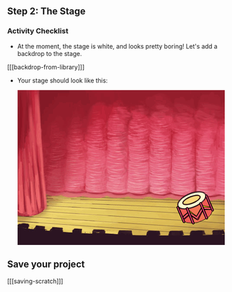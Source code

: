 ## Step 2: The Stage

### Activity Checklist

+ At the moment, the stage is white, and looks pretty boring! Let's add a backdrop to the stage.

[[[backdrop-from-library]]]

+ Your stage should look like this:

	![screenshot](images/band-stage.png)

## Save your project

[[[saving-scratch]]]
